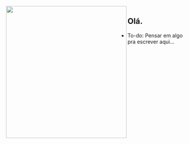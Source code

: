 <!--### Hi there 👋-->
<!--
**LucasTreuke/LucasTreuke** is a ✨ _special_ ✨ repository because its `README.md` (this file) appears on your GitHub profile.

Here are some ideas to get you started:

- 🔭 I’m currently working on ...
- 🌱 I’m currently learning ...
- 👯 I’m looking to collaborate on ...
- 🤔 I’m looking for help with ...
- 💬 Ask me about ...
- 📫 How to reach me: ...
- 😄 Pronouns: ...
- ⚡ Fun fact: ...
-->
<img align="left" width="328" height="361" src="https://cdn.discordapp.com/attachments/848724719964651550/896043258122207242/Captura_de_tela_2021-10-08_113513.png">

## Olá.
- To-do: Pensar em algo pra escrever aqui...
